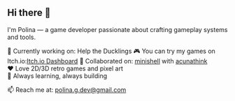 ## Hi there 👋

I'm Polina — a game developer passionate about crafting gameplay systems and tools.

👾 Currently working on: Help the Ducklings
🎮 You can try my games on Itch.io:[Itch.io Dashboard](https://mulwe.itch.io/)
🤝 Collaborated on: [minishell](https://github.com/Mulwe/minishell) with [acunathink](https://github.com/acunathink)  
❤️ Love 2D/3D retro games and pixel art  
🧠 Always learning, always building

📫 Reach me at: polina.g.dev@gmail.com
